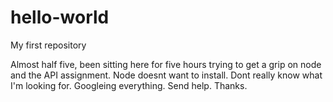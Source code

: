 # hello-world
My first repository 


Almost half five, been sitting here for five hours trying to get a grip on node and the API assignment. 
Node doesnt want to install. Dont really know what I'm looking for. Googleing everything. 
Send help. 
Thanks. 

